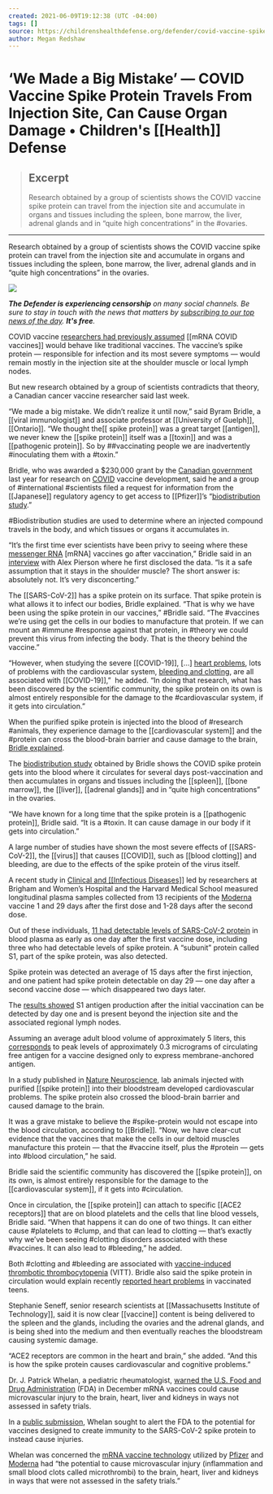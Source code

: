 ```yaml
---
created: 2021-06-09T19:12:38 (UTC -04:00)
tags: []
source: https://childrenshealthdefense.org/defender/covid-vaccine-spike-protein-travels-from-injection-site-organ-damage/
author: Megan Redshaw
---
```


# ‘We Made a Big Mistake’ — COVID Vaccine Spike Protein Travels From Injection Site, Can Cause Organ Damage • Children's [[Health]] Defense

> ## Excerpt
> Research obtained by a group of scientists shows the COVID vaccine spike protein can travel from the injection site and accumulate in organs and tissues including the spleen, bone marrow, the liver, adrenal glands and in “quite high concentrations” in the #ovaries.

---
Research obtained by a group of scientists shows the COVID vaccine spike protein can travel from the injection site and accumulate in organs and tissues including the spleen, bone marrow, the liver, adrenal glands and in “quite high concentrations” in the ovaries.

![](https://childrenshealthdefense.org/wp-content/uploads/big-mistake-spike-protein-dangerous-toxin-feature-800x417.jpg)

_**The Defender is experiencing censorship** on many social channels. Be sure to stay in touch with the news that matters by [subscribing to our top news of the day](https://childrenshealthdefense.org/about-us/sign-up/?utm_source=top_of_article&utm_medium=the_defender&utm_campaign=sign_ups). **It's free**._

COVID vaccine [researchers had previously assumed](https://www.lifesitenews.com/news/vaccine-researcher-admits-big-mistake-says-spike-protein-is-dangerous-toxin) [[mRNA COVID vaccines]] would behave like traditional vaccines. The vaccine’s spike protein — responsible for infection and its most severe symptoms — would remain mostly in the injection site at the shoulder muscle or local lymph nodes.

But new research obtained by a group of scientists contradicts that theory, a Canadian cancer vaccine researcher said last week.

“We made a big mistake. We didn’t realize it until now,” said Byram Bridle, a [[viral immunologist]] and associate professor at [[University of Guelph]], [[Ontario]]. “We thought the[[ spike protein]] was a great target [[antigen]], we never knew the [[spike protein]] itself was a [[toxin]] and was a [[pathogenic protein]]. So by ##vaccinating people we are inadvertently #inoculating them with a #toxin.”

Bridle, who was awarded a $230,000 grant by the [Canadian government](https://kitchener.ctvnews.ca/ontario-gives-230k-in-vaccine-research-funding-to-university-of-guelph-1.4948998) last year for research on [COVID](https://childrenshealthdefense.org/defender_category/covid/) vaccine development, said he and a group of #international #scientists filed a request for information from the [[Japanese]] regulatory agency to get access to [[Pfizer]]’s “[biodistribution study](https://www.docdroid.net/xq0Z8B0/pfizer-report-japanese-government-pdf).”  
  
#Biodistribution studies are used to determine where an injected compound travels in the body, and which tissues or organs it accumulates in.

“It’s the first time ever scientists have been privy to seeing where these [messenger RNA](https://childrenshealthdefense.org/news/editorial/an-mrna-vaccine-against-sars-cov-2-preliminary-report-a-researcher-reacts/) \[mRNA\] vaccines go after vaccination,” Bridle said in an [interview](https://omny.fm/shows/on-point-with-alex-pierson/new-peer-reviewed-study-on-covid-19-vaccines-sugge) with Alex Pierson where he first disclosed the data. “Is it a safe assumption that it stays in the shoulder muscle? The short answer is: absolutely not. It’s very disconcerting.”  
  
The [[SARS-CoV-2]] has a spike protein on its surface. That spike protein is what allows it to infect our bodies, Bridle explained. “That is why we have been using the spike protein in our vaccines,” #Bridle said. “The #vaccines we’re using get the cells in our bodies to manufacture that protein. If we can mount an #immune #response against that protein, in #theory we could prevent this virus from infecting the body. That is the theory behind the vaccine.”  
  
“However, when studying the severe [[COVID-19]], \[…\] [heart problems](https://childrenshealthdefense.org/defender/pfizer-vaccine-linked-heart-inflammation/), lots of problems with the cardiovascular system, [bleeding and clotting](https://childrenshealthdefense.org/defender/pfizer-moderna-vaccines-blood-clots/), are all associated with [[COVID-19]],”  he added. “In doing that research, what has been discovered by the scientific community, the spike protein on its own is almost entirely responsible for the damage to the #cardiovascular system, if it gets into circulation.”  
  
When the purified spike protein is injected into the blood of #research #animals, they experience damage to the [[cardiovascular system]] and the #protein can cross the blood-brain barrier and cause damage to the brain, [Bridle explained](https://omny.fm/shows/on-point-with-alex-pierson/new-peer-reviewed-study-on-covid-19-vaccines-sugge).  
  
The [biodistribution study](https://www.docdroid.net/xq0Z8B0/pfizer-report-japanese-government-pdf) obtained by Bridle shows the COVID spike protein gets into the blood where it circulates for several days post-vaccination and then accumulates in organs and tissues including the [[spleen]], [[bone marrow]], the [[liver]], [[adrenal glands]] and in “quite high concentrations” in the ovaries.

“We have known for a long time that the spike protein is a [[pathogenic protein]], Bridle said. “It is a #toxin. It can cause damage in our body if it gets into circulation.”  
  
A large number of studies have shown the most severe effects of [[SARS-CoV-2]], the [[virus]] that causes [[COVID]], such as [[blood clotting]] and bleeding, are due to the effects of the spike protein of the virus itself.  
  
A recent study in [Clinical and [[Infectious Diseases]]](http://academic.oup.com/cid/advance-article/doi/10.1093/cid/ciab465/6279075) led by researchers at Brigham and Women’s Hospital and the Harvard Medical School measured longitudinal plasma samples collected from 13 recipients of the [Moderna](https://childrenshealthdefense.org/defender/rfk-jr-the-defender-podcast-dr-charles-hoffe-adverse-health-effects-covid-vaccine/) vaccine 1 and 29 days after the first dose and 1-28 days after the second dose.  
  
Out of these individuals, [11 had detectable levels of SARS-CoV-2 protein](https://trialsitenews.com/did-pfizer-fail-to-perform-industry-standard-animal-testing-prior-to-initiation-of-mrna-clinical-trials/) in blood plasma as early as one day after the first vaccine dose, including three who had detectable levels of spike protein. A “subunit” protein called S1, part of the spike protein, was also detected. 

Spike protein was detected an average of 15 days after the first injection, and one patient had spike protein detectable on day 29 — one day after a second vaccine dose — which disappeared two days later.  
  
The [results showed](https://academic.oup.com/cid/advance-article/doi/10.1093/cid/ciab465/6279075) S1 antigen production after the initial vaccination can be detected by day one and is present beyond the injection site and the associated regional lymph nodes.  
  
Assuming an average adult blood volume of approximately 5 liters, this [corresponds](https://trialsitenews.com/did-pfizer-fail-to-perform-industry-standard-animal-testing-prior-to-initiation-of-mrna-clinical-trials/) to peak levels of approximately 0.3 micrograms of circulating free antigen for a vaccine designed only to express membrane-anchored antigen.  
  
In a study published in [Nature Neuroscience](https://www.nature.com/articles/s41593-020-00771-8), lab animals injected with purified [[spike protein]] into their bloodstream developed cardiovascular problems. The spike protein also crossed the blood-brain barrier and caused damage to the brain.  
  
It was a grave mistake to believe the #spike-protein would not escape into the blood circulation, according to [[Bridle]]. “Now, we have clear-cut evidence that the vaccines that make the cells in our deltoid muscles manufacture this protein — that the #vaccine itself, plus the #protein — gets into #blood circulation,” he said.  
  
Bridle said the scientific community has discovered the [[spike protein]], on its own, is almost entirely responsible for the damage to the [[cardiovascular system]], if it gets into #circulation.  
  
Once in circulation, the [[spike protein]] can attach to specific [[ACE2 receptors]] that are on blood platelets and the cells that line blood vessels, Bridle said. “When that happens it can do one of two things. It can either cause #platelets to #clump, and that can lead to clotting — that’s exactly why we’ve been seeing #clotting disorders associated with these #vaccines. It can also lead to #bleeding,” he added.  
  
Both #clotting and #bleeding are associated with [vaccine-induced thrombotic thrombocytopenia](https://www.acc.org/latest-in-cardiology/articles/2021/04/01/01/42/vaccine-induced-thrombotic-thrombocytopenia-vitt-and-covid-19-vaccines) (VITT). Bridle also said the spike protein in circulation would explain recently [reported heart problems](https://childrenshealthdefense.org/defender/pfizer-vaccine-linked-heart-inflammation/) in vaccinated teens.  
  
Stephanie Seneff, senior research scientists at [[Massachusetts Institute of Technology]], said it is now clear [[vaccine]] content is being delivered to the spleen and the glands, including the ovaries and the adrenal glands, and is being shed into the medium and then eventually reaches the bloodstream causing systemic damage.  
  
“ACE2 receptors are common in the heart and brain,” she added. “And this is how the spike protein causes cardiovascular and cognitive problems.”  
  
Dr. J. Patrick Whelan, a pediatric rheumatologist, [warned the U.S. Food and Drug Administration](https://childrenshealthdefense.org/defender/moderna-pfizer-vaccines-blood-clots-inflammation-brain-heart/) (FDA) in December mRNA vaccines could cause microvascular injury to the brain, heart, liver and kidneys in ways not assessed in safety trials.  
  
In a [public submission](https://childrenshealthdefense.org/wp-content/uploads/Whelan-FDA-letter-re-EAU-Pfizer-.pdf), Whelan sought to alert the FDA to the potential for vaccines designed to create immunity to the SARS-CoV-2 spike protein to instead cause injuries.  
  
Whelan was concerned the [mRNA vaccine technology](https://childrenshealthdefense.org/news/components-of-mrna-technology-could-lead-to-significant-adverse-events-in-one-or-more-of-our-clinical-trials-says-moderna/) utilized by [Pfizer](https://childrenshealthdefense.org/defender/pfizer-moderna-vaccines-long-term-chronic-illness/) and [Moderna](https://childrenshealthdefense.org/defender/did-cdc-mislead-public-allergic-reactions-moderna-vaccine/) had “the potential to cause microvascular injury (inflammation and small blood clots called microthrombi) to the brain, heart, liver and kidneys in ways that were not assessed in the safety trials.”
